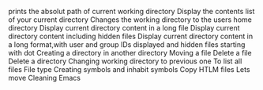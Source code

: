 prints the absolut path of current working directory
Display the contents list of your current directory
Changes the working directory to the users home directory
Display current directory content in a long file
Display current directory content including hidden files
Display current directory content in a long format,with user and group IDs displayed and hidden files starting with dot
Creating a directory in another directory
Moving a file
Delete a file
Delete a directory
Changing working directory to previous one
To list all files
File type
Creating symbols and inhabit symbols
Copy HTLM files
Lets move
Cleaning Emacs
